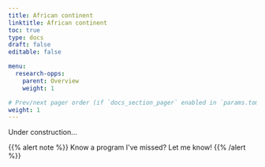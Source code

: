 ```yaml
---
title: African continent
linktitle: African continent
toc: true
type: docs
draft: false
editable: false

menu:
  research-opps:
    parent: Overview
    weight: 1

# Prev/next pager order (if `docs_section_pager` enabled in `params.toml`)
weight: 1
---
```


Under construction...

{{% alert note %}}
Know a program I've missed? Let me know!
{{% /alert %}}
